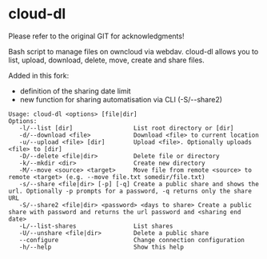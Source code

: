 # cloud-dl

Please refer to the original GIT for acknowledgments!

Bash script to manage files on owncloud via webdav. cloud-dl allows you to list, upload, download, delete, move, create and share files.

Added in this fork: 

* definition of the sharing date limit
* new function for sharing automatisation via CLI (-S/--share2)


```
Usage: cloud-dl <options> [file|dir]
Options:
   -l/--list [dir]                 List root directory or [dir]
   -d/--download <file>            Download <file> to current location
   -u/--upload <file> [dir]        Upload <file>. Optionally uploads <file> to [dir]
   -D/--delete <file|dir>          Delete file or directory
   -k/--mkdir <dir>                Create new directory
   -M/--move <source> <target>     Move file from remote <source> to remote <target> (e.g. --move file.txt somedir/file.txt)
   -s/--share <file|dir> [-p] [-q] Create a public share and shows the url. Optionally -p prompts for a password, -q returns only the share URL
   -S/--share2 <file|dir> <password> <days to share> Create a public share with password and returns the url password and <sharing end date>
   -L/--list-shares                List shares
   -U/--unshare <file|dir>         Delete a public share
   --configure                     Change connection configuration
   -h/--help                       Show this help
```
